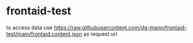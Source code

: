 # frontaid-test
to access data use https://raw.githubusercontent.com/dg-mann/frontaid-test/main/frontaid.content.json as request url
